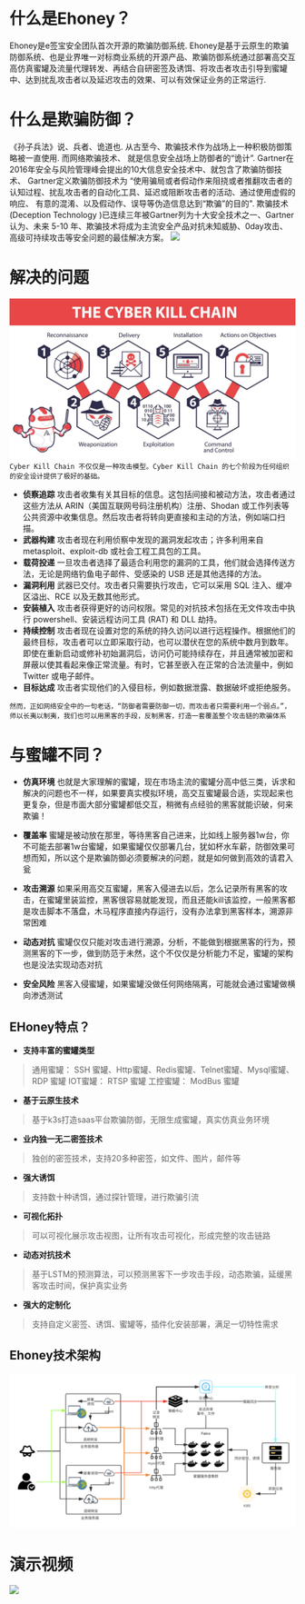 # 什么是Ehoney？
Ehoney是e签宝安全团队首次开源的欺骗防御系统. Ehoney是基于云原生的欺骗防御系统、也是业界唯一对标商业系统的开源产品、欺骗防御系统通过部署高交互高仿真蜜罐及流量代理转发、再结合自研密签及诱饵、将攻击者攻击引导到蜜罐中、达到扰乱攻击者以及延迟攻击的效果、可以有效保证业务的正常运行.



# 什么是欺骗防御？

《孙子兵法》说、兵者、诡道也. 从古至今、欺骗技术作为战场上一种积极防御策略被一直使用. 而网络欺骗技术、 就是信息安全战场上防御者的“诡计”. Gartner在2016年安全与风险管理峰会提出的10大信息安全技术中、就包含了欺骗防御技术、 Gartner定义欺骗防御技术为 “使用骗局或者假动作来阻挠或者推翻攻击者的认知过程、扰乱攻击者的自动化工具、延迟或阻断攻击者的活动、通过使用虚假的响应、 有意的混淆、以及假动作、误导等伪造信息达到“欺骗”的目的".  欺骗技术(Deception Technology )已连续三年被Gartner列为十大安全技术之一、Gartner 认为、未来 5-10 年、欺骗技术将成为主流安全产品对抗未知威胁、0day攻击、高级可持续攻击等安全问题的最佳解决方案。
![](../img/介绍.gif)



# 解决的问题

![](../img/attakcChian.jpg)
`Cyber​​ Kill Chain 不仅仅是一种攻击模型。Cyber​​ Kill Chain 的七个阶段为任何组织的安全设计提供了极好的基础。`

- **侦察追踪**
攻击者收集有关其目标的信息。这包括间接和被动方法，攻击者通过这些方法从 ARIN（美国互联网号码注册机构）注册、Shodan 或工作列表等公共资源中收集信息。然后攻击者将转向更直接和主动的方法，例如端口扫描。
- **武器构建**
攻击者现在利用侦察中发现的漏洞发起攻击；许多利用来自 metasploit、exploit-db 或社会工程工具包的工具。
- **载荷投递**
一旦攻击者选择了最适合利用您的漏洞的工具，他们就会选择传送方法，无论是网络钓鱼电子邮件、受感染的 USB 还是其他选择的方法。
- **漏洞利用**
武器已交付。攻击者只需要执行攻击，它可以采用 SQL 注入、缓冲区溢出、RCE 以及无数其他形式。
- **安装植入**
攻击者获得更好的访问权限。常见的对抗技术包括在无文件攻击中执行 powershell、安装远程访问工具 (RAT) 和 DLL 劫持。
- **持续控制**
攻击者现在设置对您的系统的持久访问以进行远程操作。根据他们的最终目标，攻击者可以立即采取行动，也可以潜伏在您的系统中数月到数年。即使在重新启动或修补初始漏洞后，访问仍可能持续存在，并且通常被加密和屏蔽以使其看起来像正常流量。有时，它甚至嵌入在正常的合法流量中，例如 Twitter 或电子邮件。
- **目标达成**
攻击者实现他们的入侵目标，例如数据泄露、数据破坏或拒绝服务。

`然而，正如网络安全中的一句老话，“防御者需要防御一切，而攻击者只需要利用一个弱点。”，师以长夷以制夷，我们也可以用黑客的手段，反制黑客，打造一套覆盖整个攻击链的欺骗体系`



# 与蜜罐不同？

- **仿真环境**
也就是大家理解的蜜罐，现在市场主流的蜜罐分高中低三类，诉求和解决的问题也不一样，如果要真实模拟环境，高交互蜜罐最合适，实现起来也更复杂，但是市面大部分蜜罐都低交互，稍微有点经验的黑客就能识破，何来欺骗！

- **覆盖率**
蜜罐是被动放在那里，等待黑客自己进来，比如线上服务器1w台，你不可能去部署1w台蜜罐，如果蜜罐仅仅部署几台，犹如杯水车薪，防御效果可想而知，所以这个是欺骗防御必须要解决的问题，就是如何做到高效的请君入瓮

- **攻击溯源**
如果采用高交互蜜罐，黑客入侵进去以后，怎么记录所有黑客的攻击，在蜜罐里装监控，黑客很容易就能发现，而且还能kill该监控，一般黑客都是攻击脚本不落盘，木马程序直接内存运行，没有办法拿到黑客样本，溯源非常困难

- **动态对抗**
蜜罐仅仅只能对攻击进行溯源，分析，不能做到根据黑客的行为，预测黑客的下一步，做到防范于未然，这个不仅仅是分析能力不足，蜜罐的架构也是没法实现动态对抗

- **安全风险**
黑客入侵蜜罐，如果蜜罐没做任何网络隔离，可能就会通过蜜罐做横向渗透测试



## EHoney特点？

- **支持丰富的蜜罐类型**

> 通用蜜罐： SSH 蜜罐、Http蜜罐、Redis蜜罐、Telnet蜜罐、Mysql蜜罐、RDP 蜜罐 IOT蜜罐： RTSP 蜜罐 工控蜜罐： ModBus 蜜罐

- **基于云原生技术**

> 基于k3s打造saas平台欺骗防御，无限生成蜜罐，真实仿真业务环境

- **业内独一无二密签技术**

> 独创的密签技术，支持20多种密签，如文件、图片，邮件等

- **强大诱饵**

> 支持数十种诱饵，通过探针管理，进行欺骗引流

- **可视化拓扑**

> 可以可视化展示攻击视图，让所有攻击可视化，形成完整的攻击链路

- **动态对抗技术**

> 基于LSTM的预测算法，可以预测黑客下一步攻击手段，动态欺骗，延缓黑客攻击时间，保护真实业务

- **强大的定制化**

> 支持自定义密签、诱饵、蜜罐等，插件化安装部署，满足一切特性需求



## Ehoney技术架构

![架构图](../img/架构图.png)





# 演示视频
![](../img/操作视频.gif)

